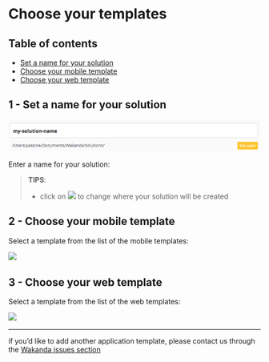 ---
---

# Choose your templates

## Table of contents

- [Set a name for your solution](#set-a-name-for-your-solution)
- [Choose your mobile template](#choose-your-mobile-template)
- [Choose your web template](#choose-your-web-template)

## 1 - Set a name for your solution

<img src="img/create-solution-name.png" />

Enter a name for your solution:

> **TIPS**: 
> - click on <img class="inline" src="img/create-solution-select-path"> to change where your solution will be created

## 2 - Choose your mobile template

Select a template from the list of the mobile templates:

<img src="img/create-solution-select-mobile-template.gif" />

## 3 - Choose your web template

Select a template from the list of the web templates:

<img src="img/create-solution-select-web-template.gif" />

-----

if you’d like to add another application template, please contact us through the [Wakanda issues section](https://github.com/Wakanda/wakanda-issues)
